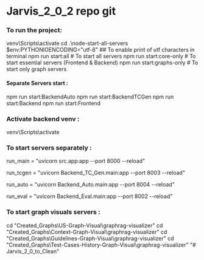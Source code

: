 # Jarvis_2_0_2 repo git 

### To run the project:
venv\Scripts\activate 
cd .\node-start-all-servers\
$env:PYTHONIOENCODING="utf-8"     ## To enable print of utf characters in terminal
npm run start:all                 # To start all servers 
npm run start:core-only          # To start essential servers (Frontend & Backend)
npm run start:graphs-only        # To start only graph servers

#### Separate Servers start :
npm run start:BackendAuto
npm run start:BackendTCGen
npm run start:Backend
npm run start:Frontend


### Activate backend venv : 
venv\Scripts\activate


### To start servers separately : 
run_main = "uvicorn src.app:app --port 8000 --reload"

run_tcgen = "uvicorn Backend_TC_Gen.main:app --port 8003 --reload"

run_auto = "uvicorn Backend_Auto.main:app --port 8004 --reload" 

run_eval = "uvicorn Backend_Eval.main:app --port 8002 --reload"

 
### To start graph visuals servers : 
cd "Created_Graphs\US-Graph-Visual\graphrag-visualizer"
cd "Created_Graphs\Context-Graph-Visual\graphrag-visualizer"
cd "Created_Graphs\Guidelines-Graph-Visual\graphrag-visualizer"
cd "Created_Graphs\Test-Cases-History-Graph-Visual\graphrag-visualizer"
"# Jarvis_2_0_to_Clean" 
